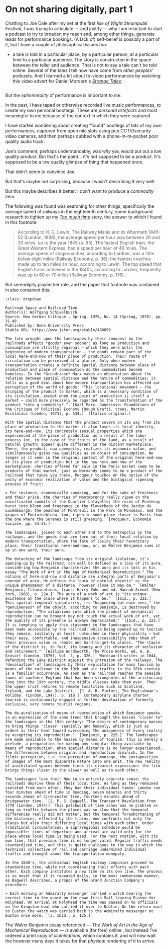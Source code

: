 # On not sharing digitally, part 1

Chatting to Joe Dale after my set at the first *Isle of Wight Steampubk Festival*, I was trying to articulate — and justify — why I am reluctant to start a podcast to try to broaden my reach and, among other things, generate leads for performance bookings. (A lack of) self-belief is possibly a part of it, but I have a couple of philosophical issues too:

- a tale is told in a particular place, by a particular person, at a particular time to a particular audience. The story is constructed in the space between the teller and audience. That is not to say a tale can't be told online. Several of the tales I tell now have come from *other peoples'* podcasts. And I learned a lot about to-video performances by watching this video advert for Daniel Mordern's [*Strange Tales*](https://www.youtube.com/watch?v=h8fmjDIk0F4):

```{youtube} h8fmjDIk0F4
```

But the *ephemerality* of performance is important to me.

In the past, I have taped or otherwise recorded live music performances, to create my own personal bootlegs. These are *personal artefacts* and most meaningful to me because of the context in which they were captured.

I have started wondering about creating "found" bootlegs of bits of my own performances, captured from open mic slots using pub CCTV/security video cameras, and then perhaps dubbed with a phone-in-m-pocket poor quality audio track.

Joe's comment, perhaps understandably, was *why* you would put out a low quality product. But that's the point... it's not supposed to be a product. It's supposed to be a low quality glimpse of thing that happened once.

That didn't seem to convince Joe.

But that's maybe not surprising, because I wasn't describing it very well.

But this maybe describes it better: I don't want to produce a *commodity* item.

The following was found was searching for other things, specifically the average speed of railways in the eighteenth century, some background research to tighten up my [*Too much time*](https://psychemedia.github.io/storytelling-notes/too_much_time.html) story, the answer to which I found in this footnote:

> According to H. G. Lewin, The Railway Mania and its Aftermath 1845-52 (London, 1936), the average speed per hour was between 20 and 30 miles, up to the year 1845 (p. 95). The fastest English train, the Great Western Express, had a speed per hour of 46 miles. The average speed of stagecoaches, according to Lardner, was a little below eight miles (Railway Economy, p. 36); the fastest coaches made up to ten miles an hour, according to Lewin. The top speed that English trains achieved in the 1840s, according to Lardner, frequently was up to 60 or 70 miles (Railway Economy, p. 176).

But serendipity played her role, and the paper that footnote was contained in also contained this:

```{admonition} Commodifying events
:class: dropdown

Railroad Space and Railroad Time
Author(s): Wolfgang Schivelbusch
Source: New German Critique , Spring, 1978, No. 14 (Spring, 1978), pp. 31-40
Published by: Duke University Press
Stable URL: https://www.jstor.org/stable/488059

The fate wrought upon the landscapes by their conquest by the railroads affects *goods* even sooner: as long as production and consumption are strictly regional — which they were until the beginning of modern transportation — the goods remain part of the local here-and-now of their place of production. Their route of circulation can be perceived at a glance. Only when modern transportation creates a definite spatial distance between place of production and place of consumption do the commodities become homeless. In the *Grundrisse* Marx makes an observation about the relation between spatial distance and the nature of commodities; it tells us a good deal about how modern transportation has affected our perception of the world of goods: "This locational movement — the bringing of the product to market, which is a necessary condition of its circulation, except when the point of production is itself a market — could more precisely be regarded as the transformation of the product *into a commodity*." `[Karl Marx, Gundrisse: Foundations of the Critique of Political Economy (Rough Draft), trans. Martin Nicololaus (London, 1973), p. 534.]` (Italics original.)

With the spatial distance that the product covers on its way from its place of production to the market it also loses its local identity, its here-and-now. Its concretely sensual properties which are experienced at the place of production as a result of the labor process (or, in the case of the fruits of the land, as a result of natural growth) appear quite different in the distant marketplace. There, the product, now commodity, realizes its economic value, and simultaneously gains new qualities as an object of consumption. No longer is it seen in the original context of the original here-and-now of its place of production but in the new here-and-now of the marketplace: cherries offered for sale in the Paris market seem to be products of that market, just as Normandy seems to be a product of the railroad that takes you there. Pecqueur touches on the notion of the unity of economic realization of value and the biological ripening process of fruit:

> For instance, economically speaking, and for the sake of freshness and their price, the cherries of Montmorency really ripen on the uncultivated summits of the Quartier Lafayette; the roses of Fontenay burst into bloom and fragrance in the flowerbeds of the Jardin du Luxembourgh; the peaches of Montreuil in the Parc de Monceaux, and the grapes of Fontainebleau, too, ripen in some place closer to Paris than the one where the Surenes is still greening. `[Pecqueur, Economie sociale, pp. 34-35.]`

The landscapes, joined to each other and to the metropolis by the railways, and the goods that are torn out of their local relation by modern transportation, share the fate of losing their hereditary place, their traditional here-and-now, or, as Walter Benjamin sums it up in one word, their aura.

The detaching of the landscape from its original isolation, it's opening-up by the railroad, can well be defined as a loss of its aura, considering how Benjamin characterizes the aura and its loss in his essay "The Work of Art in the Age of Mechanical Reproduction." The notions of here-and-now and distance are integral parts of Benjamin's concept of aura. He defines the "aura of natural objects" as the unique phenomenon of a distance, however close it may be." `[Walter Benjamin, Illuminations, trans. Harry Zohn and ed. Hannah Arendt (New York, 1968), p. 224.]` The aura of a work of art is "its unique existence at the place where it happens to be." `[Ibid., p. 222.]` This spatial-temporal singularity, its "happening-but-once-ness," the *genuineness* of the object, according to Benjamin, is destroyed by reproduction. "The situations into which the product of mechanical reproduction can be brought may not touch the actual work of art, yet the quality of its presence is always depreciated." `[Ibid., p. 223.]` It is tempting to apply this statement to the landscapes that have been made accessible by the railroad: while being opened up to tourism they remain, initially at least, untouched in their physicality — but their easy, comfortable, and inexpensive accessibility robs them of their previous value as remote and hard-to-get-to places. "The staple of the district is, in fact, its beauty and its character of seclusion and retirement," `[William Wordsworth, The Prose Works, ed. A. B. Grosart (London, 1876), Vol. 2, p. 326.]` Wordsworth writes in 1844, defending the Lake District against the intrusion of the railways. The *devaluation* of landscapes by their exploitation for mass tourism by means of the railroad in the 19th and air traffic in the 20th century is a familiar occurrence. As soon as the railroad reaches the seaside towns of southern England that had been strongholds of the aristocracy long into the 19th century, the middle classes take them over. Then the upper crust retires to remote localities such as Scotland, Ireland, and the Lake District. `[J. A. R. Pimlott, The Englishman's Holiday. (London, 1947), p. 118.]` Contemporary airplane charter tourism is continuously engaged in further devaluation of formerly exclusive, very remote tourist regions.

The de-auralization of means of reproduction of which Benjamin speaks is an expression of the same trend that brought the masses "closer to" the landscapes in the 19th century: "The desire of contemporary masses to bring things 'closer' spatially and humanly, which is just as ardent as their bent toward overcoming the uniqueness of every reality by accepting its reproduction." `[Benjamin, p. 225.]` The landscapes are made available to the masses by means of tourism: this is merely a prelude, a preparation for making any singular thing available by means of reproduction. When spatial distance is no longer experienced, the differences between original and reproduction diminish. In the filmic perception, i.e. the perception of montage, the juxtaposition of images of the most disparate nature into one unit, the new reality of annihilated spaces-between finds its clearest expression: the film brings things closer to the viewer as well as to each other.

The landscapes lose their Now in an entirely concrete sense: the railroads deprive them of their local time. As long as they remained isolated from each other, they had their individual times: London ran four minutes ahead of time in Reading, seven minutes and thirty seconds ahead of Cirencester time, fourteen minutes ahead of Bridgewater time. `[2. P. S. Bagwell, The Transport Revolution from 1770 (London, 1974)]` This patchwork of time zones was no problem as long as traffic between the places was so slow that the temporal differences really did not matter; but the temporal foreshortening of the distances, effected by the trains, now confronts not only the places but also their differing local times with each other. Under traditional circumstances, a supraregional schedule would be impossible: times of departure and arrival are valid only for the place whose local time is being used. For the next station, with its own time, that previous time is no longer valid. Regular traffic needs standardized time, and this is quite analogous to the way in which the technical collective of rail and carriage undermined individual traffic and brought about the transportation monopoly.

In the 1840's, the individual English railway companies proceed to standardize time, while not coordinating their efforts with each other. Each company institutes a new time on its own line. The process is so novel that it is repeated daily, in the most cumbersome manner, as Bagwell describes, a propos of the Grand Junction Company's procedure:

> Each morning an Admiralty messenger carried a watch bearing the correct time to the guard on the down Irish Mail leaving Euston for Holyhead. On arrival at Holyhead the time was passed on to officials on the Kingston boat who carried it over to Dublin. On the return mail to Euston the watch was carried back to the Admiralty messenger at Euston once more. `[3. Ibid., p. 125.]`
```

The Walter Benjamin essay referenced — *The Work of Art in the Age of Mechanical Reproduction* — *is* available (for free) online , but instead I've ordered a print copy of *illuminations*, which contains it, and will now wait the however many days it takes for that *physical* rendering of it to arrive.
